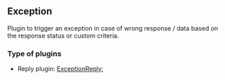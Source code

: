 ## Exception

Plugin to trigger an exception in case of wrong response / data based on the response status or custom criteria.

### Type of plugins

- Reply plugin: [ExceptionReply](./exception-reply.ts);
